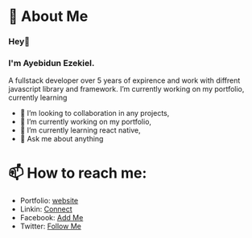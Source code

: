 # 💬 About Me

### Hey👋
### I'm Ayebidun Ezekiel.
A fullstack developer over 5 years of expirence and work with diffrent javascript library and framework. I’m currently working on my portfolio, currently learning 

- 👯 I’m looking to collaboration in any projects,
- 🔭 I’m currently working on my portfolio,
- 🌱 I’m currently learning react native,
- 💬 Ask me about anything

# 📫 How to reach me:
- Portfolio: [website](https://ezefizzy.netlify.app)
- Linkin: [Connect](https://linkedin.com/in/Ezekiel8807)
- Facebook: [Add Me](https://web.facebook.com/Ezekiel8807)
- Twitter: [Follow Me](https://twitter.com/AyebidunEzekiel)

